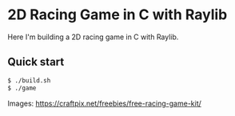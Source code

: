 # 2D Racing Game in C with Raylib

Here I'm building a 2D racing game in C with Raylib.

## Quick start
```bash
$ ./build.sh
$ ./game
```

Images: https://craftpix.net/freebies/free-racing-game-kit/
